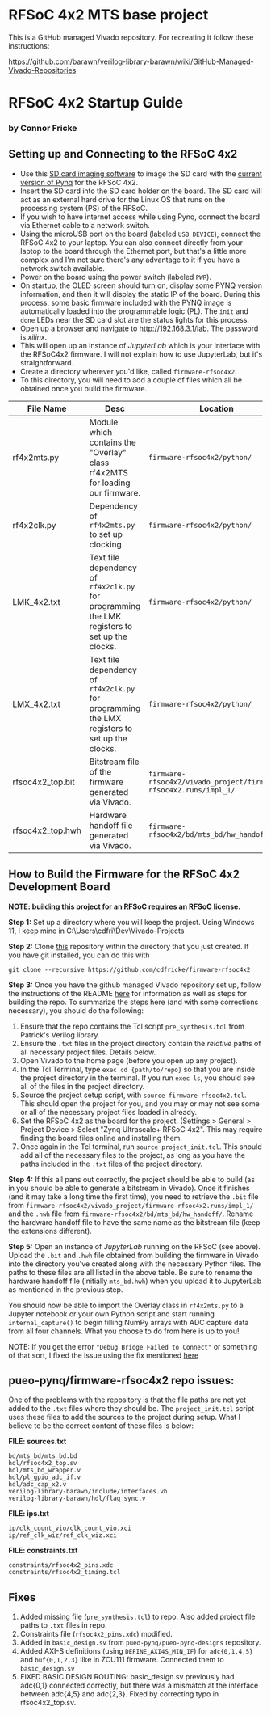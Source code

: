 # RFSoC 4x2 MTS base project

This is a GitHub managed Vivado repository. For recreating it follow
these instructions:

https://github.com/barawn/verilog-library-barawn/wiki/GitHub-Managed-Vivado-Repositories

# RFSoC 4x2 Startup Guide
### by Connor Fricke

## Setting up and Connecting to the RFSoC 4x2

- Use this [SD card imaging software](https://etcher.balena.io/) to image the SD card with the [current version of Pynq](https://www.pynq.io/boards.html) for the RFSoC 4x2.
- Insert the SD card into the SD card holder on the board. The SD card will act as an external hard drive for the Linux OS that runs on the processing system (PS) of the RFSoC.
- If you wish to have internet access while using Pynq, connect the board via Ethernet cable to a network switch.
- Using the microUSB port on the board (labeled `USB DEVICE`), connect the RFSoC 4x2 to your laptop. You can also connect directly from your laptop to the board through the Ethernet port, but that's a little more complex and I'm not sure there's any advantage to it if you have a network switch available.
- Power on the board using the power switch (labeled `PWR`).
- On startup, the OLED screen should turn on, display some PYNQ version information, and then it will display the static IP of the board. During this process, some basic firmware included with the PYNQ image is automatically loaded into the programmable logic (PL). The `init` and `done` LEDs near the SD card slot are the status lights for this process.
- Open up a browser and navigate to http://192.168.3.1/lab. The password is _xilinx_.
- This will open up an instance of _JupyterLab_ which is your interface with the RFSoC4x2 firmware. I will not explain how to use JupyterLab, but it's straightforward.
- Create a directory wherever you'd like, called `firmware-rfsoc4x2`.
- To this directory, you will need to add a couple of files which all be obtained once you build the firmware.

|File Name|Desc|Location|
|---------|----|--------|
|rf4x2mts.py|Module which contains the "Overlay" class rf4x2MTS for loading our firmware.|`firmware-rfsoc4x2/python/`|
|rf4x2clk.py|Dependency of `rf4x2mts.py` to set up clocking.|`firmware-rfsoc4x2/python/`|
|LMK_4x2.txt|Text file dependency of `rf4x2clk.py` for programming the LMK registers to set up the clocks.|`firmware-rfsoc4x2/python/`|
|LMX_4x2.txt|Text file dependency of `rf4x2clk.py` for programming the LMX registers to set up the clocks.|`firmware-rfsoc4x2/python/`|
|rfsoc4x2_top.bit|Bitstream file of the firmware generated via Vivado.|`firmware-rfsoc4x2/vivado_project/firmware-rfsoc4x2.runs/impl_1/`|
|rfsoc4x2_top.hwh|Hardware handoff file generated via Vivado.|`firmware-rfsoc4x2/bd/mts_bd/hw_handoff/`|

## How to Build the Firmware for the RFSoC 4x2 Development Board

__NOTE: building this project for an RFSoC requires an RFSoC license.__

__Step 1:__
Set up a directory where you will keep the project. Using Windows 11, I keep mine in C:\Users\cdfri\Dev\Vivado-Projects

__Step 2:__
Clone [this](https://github.com/cdfricke/firmware-rfsoc4x2) repository within the directory that you just created. If you have git installed, you can do this with
```
git clone --recursive https://github.com/cdfricke/firmware-rfsoc4x2
```

__Step 3:__
Once you have the github managed Vivado repository set up, follow the instructions of the README [here](https://github.com/barawn/verilog-library-barawn/wiki/GitHub-Managed-Vivado-Repositories)
for information as well as steps for building the repo. To summarize the steps here (and with some corrections necessary), you should do the following:

  1. Ensure that the repo contains the Tcl script `pre_synthesis.tcl` from Patrick's Verilog library.
  2. Ensure the `.txt` files in the project directory contain the _relative_ paths of all necessary project files. Details below.
  3. Open Vivado to the home page (before you open up any project).
  4. In the Tcl Terminal, type `exec cd {path/to/repo}` so that you are inside the project directory in the terminal. If you run `exec ls`, you should see all of the files in the project directory.
  5. Source the project setup script, with `source firmware-rfsoc4x2.tcl`. This should open the project for you, and you may or may not see some or all of the necessary project files loaded in already.
  6. Set the RFSoC 4x2 as the board for the project. (Settings > General > Project Device > Select "Zynq Ultrascale+ RFSoC 4x2". This may require finding the board files online and installing them.
  7. Once again in the Tcl terminal, run `source project_init.tcl`. This should add all of the necessary files to the project, as long as you have the paths included in the `.txt` files of the project directory.

__Step 4:__
If this all pans out correctly, the project should be able to build (as in you should be able to generate a bitstream in Vivado). Once it finishes (and it may take a long time the first time), you need to retrieve the `.bit` file from `firmware-rfsoc4x2/vivado_project/firmware-rfsoc4x2.runs/impl_1/` and the `.hwh` file from `firmware-rfsoc4x2/bd/mts_bd/hw_handoff/`. Rename the hardware handoff file to have the same name as the bitstream file (keep the extensions different).

__Step 5:__
Open an instance of _JupyterLab_ running on the RFSoC (see above). Upload the `.bit` and `.hwh` file obtained from building the firmware in Vivado into the directory you've created along with the necessary Python files. The paths to these files are all listed in the above table. Be sure to rename the hardware handoff file (initially `mts_bd.hwh`) when you upload it to JupyterLab as mentioned in the previous step.

You should now be able to import the Overlay class in `rf4x2mts.py` to a Jupyter notebook or your own Python script and start running `internal_capture()` to begin filling NumPy arrays with ADC capture data from all four channels. What you choose to do from here is up to you!

NOTE: If you get the error `"Debug Bridge Failed to Connect"` or something of that sort, I fixed the issue using the fix mentioned [here](https://github.com/Xilinx/PYNQ/issues/1429)

## pueo-pynq/firmware-rfsoc4x2 repo issues:

One of the problems with the repository is that the file paths are not yet added to the `.txt` files where they should be. The `project_init.tcl` script uses these files to add 
the sources to the project during setup. What I believe to be the correct content of these files is below:

__FILE: sources.txt__
```
bd/mts_bd/mts_bd.bd
hdl/rfsoc4x2_top.sv
hdl/mts_bd_wrapper.v
hdl/pl_gpio_adc_if.v
hdl/adc_cap_x2.v
verilog-library-barawn/include/interfaces.vh
verilog-library-barawn/hdl/flag_sync.v
```

__FILE: ips.txt__
```
ip/clk_count_vio/clk_count_vio.xci
ip/ref_clk_wiz/ref_clk_wiz.xci
```

__FILE: constraints.txt__
```
constraints/rfsoc4x2_pins.xdc
constraints/rfsoc4x2_timing.tcl
```

## Fixes

1. Added missing file (`pre_synthesis.tcl`) to repo. Also added project file paths to `.txt` files in repo.
2. Constraints file (`rfsoc4x2_pins.xdc`) modified.
3. Added in `basic_design.sv` from `pueo-pynq/pueo-pynq-designs` repository.
4. Added AXI-S definitions (using `DEFINE_AXI4S_MIN_IF`) for `adc{0,1,4,5}` and `buf{0,1,2,3}` like in ZCU111 firmware. Connected them to `basic_design.sv`
5. FIXED BASIC DESIGN ROUTING: basic_design.sv previously had adc{0,1} connected correctly, but there was a mismatch at the interface between adc{4,5} and adc{2,3}. Fixed by correcting typo in rfsoc4x2_top.sv.
